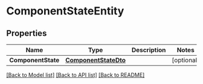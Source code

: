 # ComponentStateEntity

## Properties

Name | Type | Description | Notes
------------ | ------------- | ------------- | -------------
**ComponentState** | [**ComponentStateDto**](ComponentStateDTO.md) |  | [optional] 

[[Back to Model list]](../README.md#documentation-for-models) [[Back to API list]](../README.md#documentation-for-api-endpoints) [[Back to README]](../README.md)


